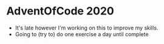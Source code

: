 # AdventOfCode 2020

- It's late however I'm working on this to improve my skills.
- Going to (try to) do one exercise a day until complete
